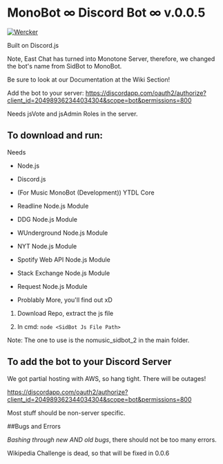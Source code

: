 

# MonoBot ∞ Discord Bot ∞ v.0.0.5

[![Wercker](https://img.shields.io/wercker/ci/wercker/docs.svg?maxAge=2592000?style=plastic)](monobot)

Built on Discord.js 

Note, East Chat has turned into Monotone Server, therefore, we changed the bot's name from SidBot to MonoBot.

Be sure to look at our Documentation at the Wiki Section!

Add the bot to your server: https://discordapp.com/oauth2/authorize?client_id=204989362344034304&scope=bot&permissions=800

Needs jsVote and jsAdmin Roles in the server.

## To download and run:

Needs

* Node.js

* Discord.js

* (For Music MonoBot (Development)) YTDL Core

* Readline Node.js Module 

* DDG Node.js Module

* WUnderground Node.js Module

* NYT Node.js Module

* Spotify Web API Node.js Module

* Stack Exchange Node.js Module

* Request Node.js Module

* Problably More, you'll find out xD

1. Download Repo, extract the js file

2. In cmd: ```node <SidBot Js File Path>```

Note: The one to use is the nomusic_sidbot_2 in the main folder.

## To add the bot to your Discord Server

We got partial hosting with AWS, so hang tight. There will be outages!

https://discordapp.com/oauth2/authorize?client_id=204989362344034304&scope=bot&permissions=800

Most stuff should be non-server specific.

##Bugs and Errors

*Bashing through new AND old bugs*, there should not be too many errors.

Wikipedia Challenge is dead, so that will be fixed in 0.0.6

